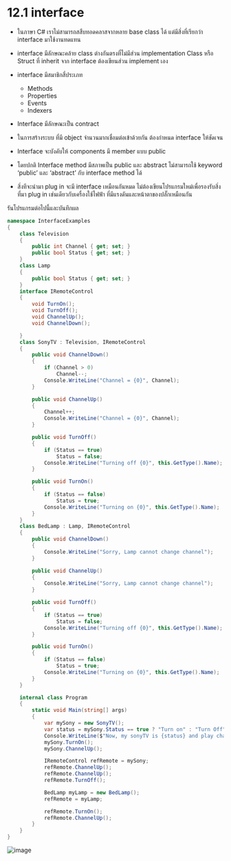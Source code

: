 # 12.1 interface

-  ในภาษา C# เราไม่สามารถสสืบทอดคลาสจากหลาย base class ได้ แต่มีสิ่งที่เรียกว่า interface มาใช้งานทดแทน
-  interface มีลักษณะคล้าย class ต่างกันตรงที่ไม่มีส่วน implementation
Class หรือ Struct ที่ inherit จาก interface ต้องเขียนส่วน implement เอง
- interface มีสมาชิกสี่ประเภท
   -  Methods
   -  Properties
   -  Events
   -  Indexers

- Interface มีลักษณะเป็น contract
- ในการสร้างระบบ ที่มี object จำนวนมากเชื่อมต่อเข้าด้วยกัน ต้องกำหนด interface ให้ชัดเจน
- Interface จะบังคับให้ components มี member แบบ public
- โดยปกติ Interface method มีสภาพเป็น public และ abstract ไม่สามารถใช้ keyword ‘public’ และ ‘abstract’ กับ interface method ได้
-  สิ่งทีจะนำมา plug in จะมี interface เหมือนกันหมด ไม่ต้องเขียนโปรแกรมใหม่เพื่อรองรับสิ่งที่มา plug in เช่นเดียวกับเครื่องใช้ไฟฟ้า ที่มีแรงดันและหน้าตาของปลั๊กเหมือนกัน


 รันโปรแกรมต่อไปนี้และบันทึกผล
 
```cs
namespace InterfaceExamples
{
    class Television
    {
        public int Channel { get; set; }
        public bool Status { get; set; }
    }
    class Lamp
    {
        public bool Status { get; set; }
    }
    interface IRemoteControl
    {
        void TurnOn();
        void TurnOff();
        void ChannelUp();
        void ChannelDown();

    }
    class SonyTV : Television, IRemoteControl
    {
        public void ChannelDown()
        {
            if (Channel > 0)
                Channel--;
            Console.WriteLine("Channel = {0}", Channel);
        }

        public void ChannelUp()
        {
            Channel++;
            Console.WriteLine("Channel = {0}", Channel);
        }

        public void TurnOff()
        {
            if (Status == true)
                Status = false;
            Console.WriteLine("Turning off {0}", this.GetType().Name);
        }

        public void TurnOn()
        {
            if (Status == false)
                Status = true;
            Console.WriteLine("Turning on {0}", this.GetType().Name);
        }
    }
    class BedLamp : Lamp, IRemoteControl
    {
        public void ChannelDown()
        {
            Console.WriteLine("Sorry, Lamp cannot change channel");
        }

        public void ChannelUp()
        {
            Console.WriteLine("Sorry, Lamp cannot change channel");
        }

        public void TurnOff()
        {
            if (Status == true)
                Status = false;
            Console.WriteLine("Turning off {0}", this.GetType().Name);
        }

        public void TurnOn()
        {
            if (Status == false)
                Status = true;
            Console.WriteLine("Turning on {0}", this.GetType().Name);
        }
    }

    internal class Program
    {
        static void Main(string[] args)
        {
            var mySony = new SonyTV();
            var status = mySony.Status == true ? "Turn on" : "Turn Off";
            Console.WriteLine($"Now, my sonyTV is {status} and play channel {mySony.Channel}");
            mySony.TurnOn();
            mySony.ChannelUp();

            IRemoteControl refRemote = mySony;
            refRemote.ChannelUp();
            refRemote.ChannelUp();
            refRemote.TurnOff();

            BedLamp myLamp = new BedLamp();
            refRemote = myLamp;

            refRemote.TurnOn();
            refRemote.ChannelUp();
        }
    }
}
```
![image](https://user-images.githubusercontent.com/115066356/236409458-415ccd02-762c-422c-809d-035da409942e.png)



